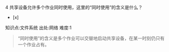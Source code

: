 4
共享设备允许多个作业同时使用，这里的“同时使用”的含义是什么？
- [x]

知识点:文件系统
出处:网络
难度:1
> “同时使用”的含义是多个作业可以交替地启动共享设备，在某一时刻仍只有一个作业占有。
